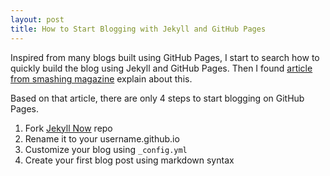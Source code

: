 ```yaml
---
layout: post
title: How to Start Blogging with Jekyll and GitHub Pages
---
```


Inspired from many blogs built using GitHub Pages, I start to search how to quickly build the blog using Jekyll and GitHub Pages.
Then I found [article from smashing magazine](https://www.smashingmagazine.com/2014/08/build-blog-jekyll-github-pages/) explain about this.

Based on that article, there are only 4 steps to start blogging on GitHub Pages.

1. Fork [Jekyll Now](https://github.com/barryclark/jekyll-now) repo
2. Rename it to your username.github.io
3. Customize your blog using `_config.yml`
4. Create your first blog post using markdown syntax
